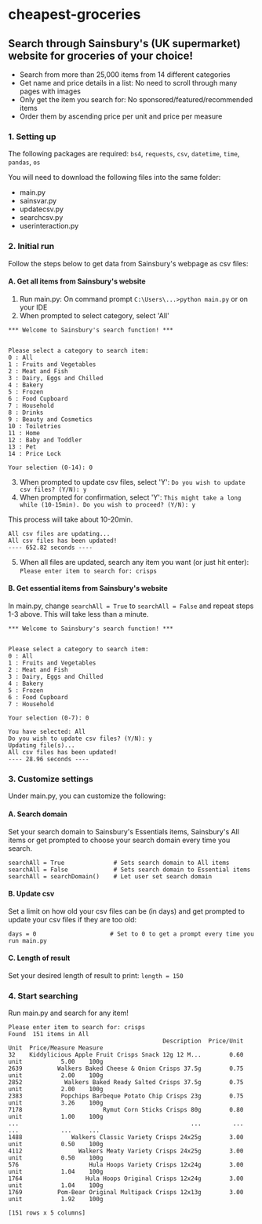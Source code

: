# cheapest-groceries
## Search through Sainsbury's (UK supermarket) website for groceries of your choice!

<ul>
  <li>Search from more than 25,000 items from 14 different categories</li>
  <li>Get name and price details in a list: No need to scroll through many pages with images</li>
  <li>Only get the item you search for: No sponsored/featured/recommended items</li>
  <li>Order them by ascending price per unit and price per measure</li>
</ul>


### 1. Setting up
The following packages are required: `bs4`, `requests`, `csv`, `datetime`, `time`, `pandas`, `os`

You will need to download the following files into the same folder:
  <ul>
    <li>main.py</li>
    <li>sainsvar.py</li>
    <li>updatecsv.py</li>
    <li>searchcsv.py</li>
    <li>userinteraction.py</li>
  </ul>


### 2. Initial run
Follow the steps below to get data from Sainsbury's webpage as csv files:

#### A. Get all items from Sainsbury's website
1. Run main.py: On command prompt `C:\Users\...>python main.py` or on your IDE
2. When prompted to select category, select 'All'
```
*** Welcome to Sainsbury's search function! ***


Please select a category to search item:
0 : All
1 : Fruits and Vegetables
2 : Meat and Fish
3 : Dairy, Eggs and Chilled
4 : Bakery
5 : Frozen
6 : Food Cupboard
7 : Household
8 : Drinks
9 : Beauty and Cosmetics
10 : Toiletries
11 : Home
12 : Baby and Toddler
13 : Pet
14 : Price Lock

Your selection (0-14): 0
```
3. When prompted to update csv files, select 'Y': 
`Do you wish to update csv files? (Y/N): y`
4. When prompted for confirmation, select 'Y': 
`This might take a long while (10-15min). Do you wish to proceed? (Y/N): y`

This process will take about 10-20min.
```
All csv files are updating...
All csv files has been updated!
---- 652.82 seconds ----
```
5. When all files are updated, search any item you want (or just hit enter):
`Please enter item to search for: crisps`

#### B. Get essential items from Sainsbury's website
In main.py, change `searchAll = True` to `searchAll = False` and repeat steps 1-3 above. This will take less than a minute.
```
*** Welcome to Sainsbury's search function! ***


Please select a category to search item:
0 : All
1 : Fruits and Vegetables
2 : Meat and Fish
3 : Dairy, Eggs and Chilled
4 : Bakery
5 : Frozen
6 : Food Cupboard
7 : Household

Your selection (0-7): 0

You have selected: All
Do you wish to update csv files? (Y/N): y
Updating file(s)...
All csv files has been updated!
---- 28.96 seconds ----
```

### 3. Customize settings
Under main.py, you can customize the following:

#### A. Search domain
Set your search domain to Sainsbury's Essentials items, Sainsbury's All items or get prompted to choose your search domain every time you search.
```
searchAll = True              # Sets search domain to All items
searchAll = False             # Sets search domain to Essential items
searchAll = searchDomain()    # Let user set search domain
```

#### B. Update csv
Set a limit on how old your csv files can be (in days) and get prompted to update your csv files if they are too old:
```
days = 0                     # Set to 0 to get a prompt every time you run main.py
```

#### C. Length of result
Set your desired length of result to print: 
`length = 150`

### 4. Start searching
Run main.py and search for any item!
```
Please enter item to search for: crisps
Found  151 items in All
                                            Description  Price/Unit  Unit  Price/Measure Measure
32    Kiddylicious Apple Fruit Crisps Snack 12g 12 M...        0.60  unit           5.00    100g
2639          Walkers Baked Cheese & Onion Crisps 37.5g        0.75  unit           2.00    100g
2852            Walkers Baked Ready Salted Crisps 37.5g        0.75  unit           2.00    100g
2383           Popchips Barbeque Potato Chip Crisps 23g        0.75  unit           3.26    100g
7178                       Rymut Corn Sticks Crisps 80g        0.80  unit           1.00    100g
...                                                 ...         ...   ...            ...     ...
1488              Walkers Classic Variety Crisps 24x25g        3.00  unit           0.50    100g
4112                Walkers Meaty Variety Crisps 24x25g        3.00  unit           0.50    100g
576                    Hula Hoops Variety Crisps 12x24g        3.00  unit           1.04    100g
1764                  Hula Hoops Original Crisps 12x24g        3.00  unit           1.04    100g
1769          Pom-Bear Original Multipack Crisps 12x13g        3.00  unit           1.92    100g

[151 rows x 5 columns]
```
